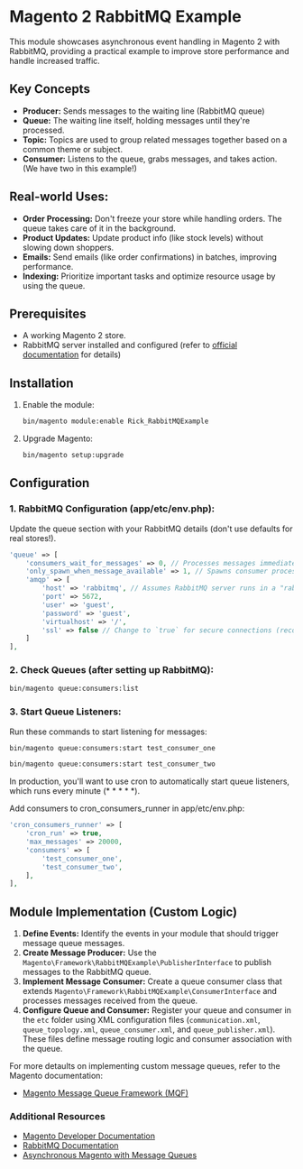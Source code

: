 # Magento 2 RabbitMQ Example

This module showcases asynchronous event handling in Magento 2 with RabbitMQ, providing a practical example to improve store performance and handle increased traffic.

## Key Concepts

- **Producer:** Sends messages to the waiting line (RabbitMQ queue)
- **Queue:** The waiting line itself, holding messages until they're processed.
- **Topic:** Topics are used to group related messages together based on a common theme or subject.
- **Consumer:** Listens to the queue, grabs messages, and takes action. (We have two in this example!)

## Real-world Uses:

- **Order Processing:** Don't freeze your store while handling orders. The queue takes care of it in the background.
- **Product Updates:** Update product info (like stock levels) without slowing down shoppers.
- **Emails:** Send emails (like order confirmations) in batches, improving performance.
- **Indexing:** Prioritize important tasks and optimize resource usage by using the queue.

## Prerequisites

- A working Magento 2 store.
- RabbitMQ server installed and configured (refer to [official documentation](https://experienceleague.adobe.com/en/docs/commerce-operations/installation-guide/prerequisites/rabbitmq) for details)

## Installation

1. Enable the module:
    ```bash
    bin/magento module:enable Rick_RabbitMQExample
    ```

2. Upgrade Magento:
    ```bash
    bin/magento setup:upgrade
    ```

## Configuration

### 1. RabbitMQ Configuration (app/etc/env.php):

Update the queue section with your RabbitMQ details (don't use defaults for real stores!).

```php
'queue' => [
    'consumers_wait_for_messages' => 0, // Processes messages immediately, minimizing latency.
    'only_spawn_when_message_available' => 1, // Spawns consumer processes only when messages are available, optimizing resource utilization.
    'amqp' => [
        'host' => 'rabbitmq', // Assumes RabbitMQ server runs in a "rabbitmq" Docker container.
        'port' => 5672,
        'user' => 'guest',
        'password' => 'guest',
        'virtualhost' => '/',
        'ssl' => false // Change to `true` for secure connections (recommended for production)
    ]
],
```

### 2. Check Queues (after setting up RabbitMQ):

```bash
bin/magento queue:consumers:list
```
    
### 3. Start Queue Listeners:

Run these commands to start listening for messages:

```bash
bin/magento queue:consumers:start test_consumer_one
```

```bash
bin/magento queue:consumers:start test_consumer_two
```

In production, you'll want to use cron to automatically start queue listeners, which runs every minute (* * * * *).

Add consumers to cron_consumers_runner in app/etc/env.php:
```php
'cron_consumers_runner' => [
    'cron_run' => true,
    'max_messages' => 20000,
    'consumers' => [
        'test_consumer_one',
        'test_consumer_two',
    ],
],
```

## Module Implementation (Custom Logic)

1. **Define Events:** Identify the events in your module that should trigger message queue messages.
2. **Create Message Producer:** Use the `Magento\Framework\RabbitMQExample\PublisherInterface` to publish messages to the RabbitMQ queue.
3. **Implement Message Consumer:** Create a queue consumer class that extends `Magento\Framework\RabbitMQExample\ConsumerInterface` and processes messages received from the queue.
4. **Configure Queue and Consumer:** Register your queue and consumer in the `etc` folder using XML configuration files (`communication.xml`, `queue_topology.xml`, `queue_consumer.xml`, and `queue_publisher.xml`). These files define message routing logic and consumer association with the queue.

For more detaults on implementing custom message queues, refer to the Magento documentation:

- [Magento Message Queue Framework (MQF)](https://developer.adobe.com/commerce/php/development/components/message-queues/)

### Additional Resources

- [Magento Developer Documentation](https://developer.adobe.com/commerce/php/development/components/message-queues/)
- [RabbitMQ Documentation](https://www.rabbitmq.com/docs)
- [Asynchronous Magento with Message Queues](https://hevodata.com/learn/magento-2-queue/)
